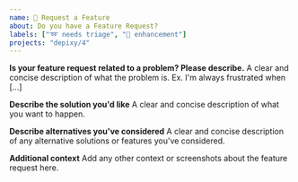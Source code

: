 ```yaml
---
name: 🔧 Request a Feature
about: Do you have a Feature Request?
labels: ["➿ needs triage", "🎯 enhancement"]
projects: "depixy/4"
---
```


**Is your feature request related to a problem? Please describe.**
A clear and concise description of what the problem is. Ex. I'm always frustrated when [...]

**Describe the solution you'd like**
A clear and concise description of what you want to happen.

**Describe alternatives you've considered**
A clear and concise description of any alternative solutions or features you've considered.

**Additional context**
Add any other context or screenshots about the feature request here.
